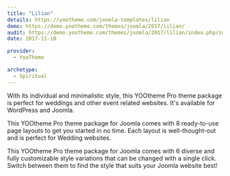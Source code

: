 ```yaml
---
title: "Lilian"
details: https://yootheme.com/joomla-templates/lilian
demo: https://demo.yootheme.com/themes/joomla/2017/lilian/
audit: https://demo.yootheme.com/themes/joomla/2017/lilian/index.php/zoo-zoo/blog-zoo
date: 2017-11-10

provider:
  - YooTheme

archetype:
  - Spiritual
---
```


With its individual and minimalistic style, this YOOtheme Pro theme package is perfect for weddings and other event related websites. It's available for WordPress and Joomla.

This YOOtheme Pro theme package for Joomla comes with 8 ready-to-use page layouts to get you started in no time. Each layout is well-thought-out and is perfect for Wedding websites.

This YOOtheme Pro theme package for Joomla comes with 6 diverse and fully customizable style variations that can be changed with a single click. Switch between them to find the style that suits your Joomla website best!
